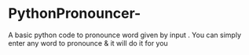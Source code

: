 # PythonPronouncer-
A basic python code to  pronounce word given by input .
You can simply enter any word to pronounce & it will do it for you
